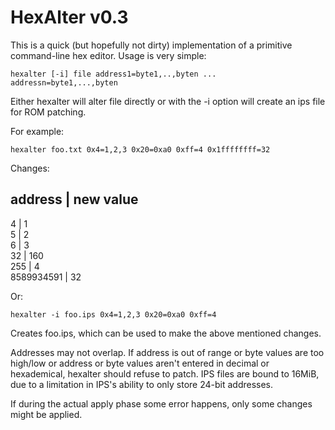 
HexAlter v0.3
=============

This is a quick (but hopefully not dirty) implementation of a primitive command-line hex editor.  Usage
is very simple:

    hexalter [-i] file address1=byte1,..,byten ... addressn=byte1,...,byten

Either hexalter will alter file directly or with the -i option will create an ips file for
ROM patching.

For example:

    hexalter foo.txt 0x4=1,2,3 0x20=0xa0 0xff=4 0x1ffffffff=32

Changes:

address | new value
-------------------
4       | 1  
5       | 2  
6       | 3  
32      | 160  
255     | 4  
8589934591 | 32  

Or:

    hexalter -i foo.ips 0x4=1,2,3 0x20=0xa0 0xff=4

Creates foo.ips, which can be used to make the above mentioned changes.

Addresses may not overlap.  If address is out of range or byte values are too high/low or
address or byte values aren't entered in decimal or hexademical, hexalter should refuse
to patch.  IPS files are bound to 16MiB, due to a limitation in IPS's ability to only
store 24-bit addresses.

If during the actual apply phase some error happens, only some changes might be applied.
